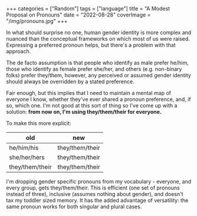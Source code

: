 +++
categories = ["Random"]
tags = ["language"]
title = "A Modest Proposal on Pronouns"
date = "2022-08-28"
coverImage = "/img/pronouns.jpg"
+++

In what should surprise no one, human gender identity is more complex and nuanced than the conceptual frameworks on which most of us were raised. Expressing a preferred pronoun helps, but there's a problem with that approach.

<!--more-->

The de facto assumption is that people who identify as male prefer he/him, those who identify as female prefer she/her, and others (e.g. non-binary folks) prefer they/them, however, any perceived or assumed gender identity should always be overridden by a stated preference.

Fair enough, but this implies that I need to maintain a mental map of everyone I know, whether they've ever shared a pronoun preference, and, if so, which one. I'm not good at this sort of thing so I've come up with a solution: **from now on, I'm using they/them/their for everyone.**

To make this more explicit:

| old             | new             |
| --------------- | --------------- |
| he/him/his      | they/them/their |
| she/her/hers    | they/them/their |
| they/them/their | they/them/their |

I'm dropping gender specific pronouns from my vocabulary - everyone, and every group, gets they/them/their. This is efficient (one set of pronouns instead of three), inclusive (assumes nothing about gender), and doesn't tax my toddler sized memory. It has the added advantage of versatility: the same pronoun works for both singular and plural cases.
